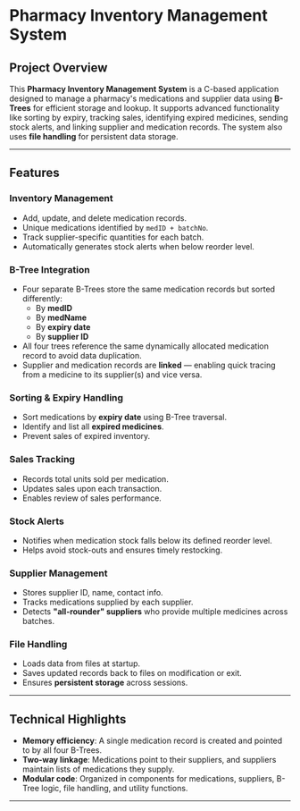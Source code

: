 # Pharmacy Inventory Management System

##  Project Overview

This **Pharmacy Inventory Management System** is a C-based application designed to manage a pharmacy's medications and supplier data using **B-Trees** for efficient storage and lookup. It supports advanced functionality like sorting by expiry, tracking sales, identifying expired medicines, sending stock alerts, and linking supplier and medication records. The system also uses **file handling** for persistent data storage.

---

##  Features

###  Inventory Management
- Add, update, and delete medication records.
- Unique medications identified by `medID + batchNo`.
- Track supplier-specific quantities for each batch.
- Automatically generates stock alerts when below reorder level.

###  B-Tree Integration
- Four separate B-Trees store the same medication records but sorted differently:
  - By **medID**
  - By **medName**
  - By **expiry date**
  - By **supplier ID**
- All four trees reference the same dynamically allocated medication record to avoid data duplication.
- Supplier and medication records are **linked** — enabling quick tracing from a medicine to its supplier(s) and vice versa.

###  Sorting & Expiry Handling
- Sort medications by **expiry date** using B-Tree traversal.
- Identify and list all **expired medicines**.
- Prevent sales of expired inventory.

###  Sales Tracking
- Records total units sold per medication.
- Updates sales upon each transaction.
- Enables review of sales performance.

###  Stock Alerts
- Notifies when medication stock falls below its defined reorder level.
- Helps avoid stock-outs and ensures timely restocking.

###  Supplier Management
- Stores supplier ID, name, contact info.
- Tracks medications supplied by each supplier.
- Detects **"all-rounder" suppliers** who provide multiple medicines across batches.

###  File Handling
- Loads data from files at startup.
- Saves updated records back to files on modification or exit.
- Ensures **persistent storage** across sessions.

---

##  Technical Highlights

- **Memory efficiency**: A single medication record is created and pointed to by all four B-Trees.
- **Two-way linkage**: Medications point to their suppliers, and suppliers maintain lists of medications they supply.
- **Modular code**: Organized in components for medications, suppliers, B-Tree logic, file handling, and utility functions.

---

